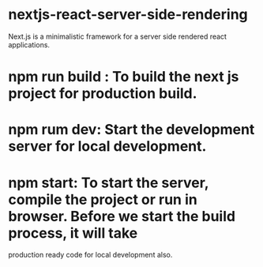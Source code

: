 # nextjs-react-server-side-rendering
Next.js is a minimalistic framework for a server side rendered react applications.

# npm run build : To build the next js project for production build.
# npm rum dev: Start the development server for local development.
# npm start: To start the server, compile the project or run in browser. Before we start the build process, it will take 
  production ready code for local development also.

